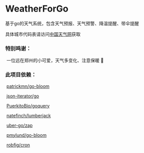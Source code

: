 # WeatherForGo
基于go的天气系统，包含天气预报、天气预警、降温提醒、带伞提醒



具体城市代码表请访问[中国天气网](https://www.weather.com)获取

### 特别鸣谢：

​    一位远在郑州的小可爱，天气多变化、注意保暖 :revolving_hearts:

### 此项目依赖：

​    [patrickmn/go-bloom](https://github.com/patrickmn/go-bloom)

​    [json-iterator/go](https://github.com/json-iterator/go)

​    [PuerkitoBio/goquery](https://github.com/PuerkitoBio/goquery)

​    [natefinch/lumberjack](https://github.com/natefinch/lumberjack)

​    [uber-go/zap](https://github.com/uber-go/zap)

​    [pmylund/go-bloom](https://github.com/pmylund/go-bloom)

​    [robfig/cron](https://github.com/robfig/cron)